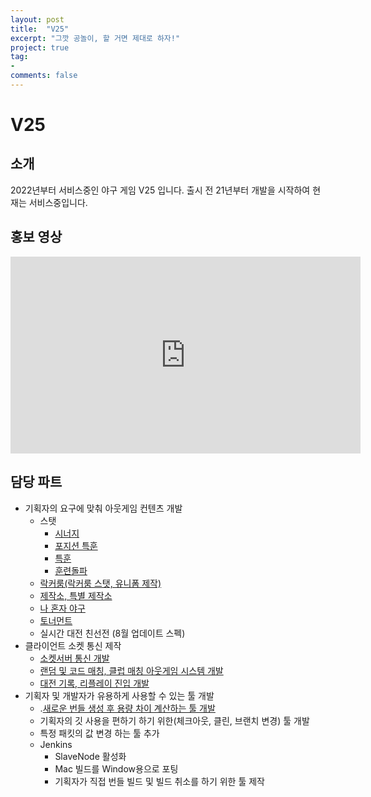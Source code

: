 ```yaml
---
layout: post
title:  "V25"
excerpt: "그깟 공놀이, 할 거면 제대로 하자!"
project: true
tag:
- 
comments: false
---
```


# V25

## 소개
2022년부터 서비스중인 야구 게임 V25 입니다.
출시 전 21년부터 개발을 시작하여 현재는 서비스중입니다.

## 홍보 영상

<iframe width="560" height="315" src="https://www.youtube.com/embed/vF1w_rnOduA?si=vVdWhYxzQuFXsqQX" title="YouTube video player" frameborder="0" allow="accelerometer; autoplay; clipboard-write; encrypted-media; gyroscope; picture-in-picture" allowfullscreen></iframe>


## 담당 파트
- 기획자의 요구에 맞춰 아웃게임 컨텐츠 개발
    - 스탯
        - [시너지](https://aszd0708.github.io/V25_Synergy)
        - [포지션 특훈](https://aszd0708.github.io/V25_PositionTraining)
        - [특훈](https://aszd0708.github.io/V25_SpecialTraining)
        - [훈련돌파](https://aszd0708.github.io/V25_Transcendence)
    - [락커룸(락커룸 스탯, 유니폼 제작)](https://aszd0708.github.io/V25_LockerRoom)
    - [제작소, 특별 제작소](https://aszd0708.github.io/V25_Workshop)
    - [나 혼자 야구](https://aszd0708.github.io/V25_OneVsAll)
    - [토너먼트](https://aszd0708.github.io/V25_Tournament)
    - 실시간 대전 친선전 (8월 업데이트 스펙)
- 클라이언트 소켓 통신 제작
    - [소켓서버 통신 개발](https://aszd0708.github.io/V25_Socket)
    - [랜덤 및 코드 매칭, 클럽 매칭 아웃게임 시스템 개발](https://aszd0708.github.io/V25_Matching)
    - [대전 기록, 리플레이 진입 개발](https://aszd0708.github.io/V25_PvPRecord)
- 기획자 및 개발자가 유용하게 사용할 수 있는 툴 개발
    - .[새로운 번들 생성 후 용량 차이 계산하는 툴 개발](https://aszd0708.github.io/V25_Bundle)
    - 기획자의 깃 사용을 편하기 하기 위한(체크아웃, 클린, 브랜치 변경) 툴 개발
    - 특정 패킷의 값 변경 하는 툴 추가
    - Jenkins
        - SlaveNode 활성화
        - Mac 빌드를 Window용으로 포팅
        - 기획자가 직접 번들 빌드 및 빌드 취소를 하기 위한 툴 제작